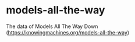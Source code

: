 # models-all-the-way
The data of Models All The Way Down (https://knowingmachines.org/models-all-the-way)
